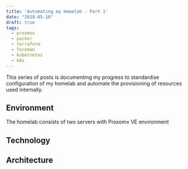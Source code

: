 ```yaml
---
title: 'Automating my Homelab - Part 1'
date: "2018-05-10"
draft: true
tags: 
  - proxmox
  - packer
  - terraform
  - foreman
  - kubernetes
  - k8s
---
```


This series of posts is documenting my progress to standardise configuration of my homelab and automate the provisioning of resources used internally.

## Environment

The homelab consists of two servers with Proxomx VE environment 

## Technology

## Architecture